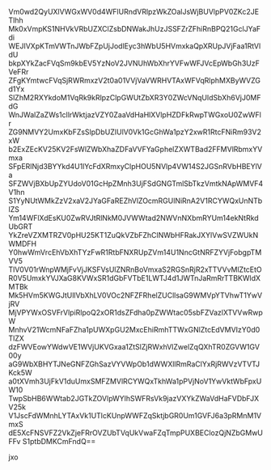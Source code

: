 Vm0wd2QyUXlVWGxWV0d4WFlURndVRlpzWkZOalJsWjBUVlpPV0ZKc2JETlhh
Mk0xVmpKS1NHVkVRbUZXClZsbDNWakJhUzJSSFZrZFhiRnBPQ21GclJYaFdi
WEJIVXpKTmVWTnJWbFZpUjJodlEyc3hWbU5HVmxkaQpXRUpJVjFaa1RtVldU
bkpXYkZacFVqSm9kbEV5YzNoV2JVNUhWbXhrYVFwWFJVcEpWbGh3UzFVeFRr
ZFgKYmtwcFVqSjRWRmxzV2t0a01VVjVaVWRHVTAxWFVqRlphMXByWVZGd1Yx
SlZhM2RXYkdoM1VqRk9kRlpzClpGWUtZbXR3Y0ZWcVNqUldSbXh6VjJ0MFdG
WnJWalZaZWs1cllrWktjazVZY0ZaaVdHaHlXVlpHZDFkRwpTWGxoU0ZwWFlr
ZG9NMVY2UmxKbFZsSlpDbUZIUlV0Vk1GcGhWa1pzY2xwR1RtcFNiRm93V2xW
b2ExZEcKV25KV2FsWlZWbXhaZDFaVVFYaGphelZXWTBad2FFMVlRbmxYVmxa
SFpERlNjd3BYYkd4U1lYcFdXRmxyClpHOU5NVlp4VW14S2JGSnRVbHBEYlVa
SFZWVjBXbUpZYUdoV01GcHpZMnh3UjFSdGNGTmlSbTkzVmtkNApWMVF4V1hn
S1YyNUtWMkZzV2xaV2JYaGFaREZhVlZOcmRGUlNiRnA2V1RCYWQxUnNTblZS
Ym14WFlXdEsKU0ZwRVJtRlNkM0JVWWtad2NWVnNXbmRYUm14ekNtRkdUbGRT
YkZreVZXMTRZV0pHU25KT1ZuQkVZbFZhClNWbHFRakJXYlVwSVZWUkNWMDFH
Y0hwWmVrcEhVbXhTYzFwR1RtbFNXRUpZVm14U1NncGtNRFZYVjFobgpTMVV5
TlV0V01rWnpWMjFvVjJKSFVsUlZNRnBoVmxaS2RGSnRjR2xTTVVvMlZtcEtO
R0V5UmxkYVJXaG8KVWxSR1dGbFVTbE1LWTJ4d1JWTnJaRmRrTTBKWldXMTBk
Mk5HVm5KWGJtUllVbXhLV0VOc2NFZFRhelZUCllsaG9WMVpYTVhwT1YwVjRV
MjVPYWxOSVFrVlpiRlpoQ2xOR1dsZFdha0pZWWtac05sbFZVazlXTVVwRwpW
MnhvV21WcmNFaFZha1pUWXpGU2MxcEhiRmhTTWxGNlZtcEdVMVIzY0d0TlZX
dzFWVEowYWdwVE1WVjUKVGxaa1ZtSlZjRWxhVlZwelZqQXhTR0ZGVW1GV00y
aG9WbXBHYTJNeGNFZGhSazVYVWpOb1dWWXllRmRaClYxRjRWVzVTVTJKck5W
a0tXVmh3UjFkV1duUmxSMFZMVlRCYWQxTkhWa1pPVjNoV1YwVktWbFpxUW10
TwpSbHB6WWtab2JGTkZOVlpWYlhSWFRsVk9jazVXYkZWaVdHaFVDbFJXV25k
V1JscFdWMnhLYTAxVk1UTlcKUnpWWFZqSktjbGR0Um1GVFJ6a3pRMnM1VmxS
dE5XcFNSVFZ2VkZjeFRrOVZUbTVqUkVwaFZqTmpPUXBEClozQjNZbGMwUFFv
S1ptbDMKCmFndQ==

jxo